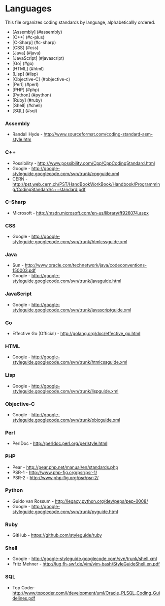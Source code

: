 Languages
=========

This file organizes coding standards by language, alphabeticallly ordered.

* [Assembly] (#assembly)
* [C++] (#c-plus)
* [C-Sharp] (#c-sharp)
* [CSS] (#css)
* [Java] (#java)
* [JavaScript] (#javascript)
* [Go] (#go)
* [HTML] (#html)
* [Lisp] (#lisp)
* [Objective-C] (#objective-c)
* [Perl] (#perl)
* [PHP] (#php)
* [Python] (#python)
* [Ruby] (#ruby)
* [Shell] (#shell)
* [SQL] (#sql)

### Assembly

* Randall Hyde - http://www.sourceformat.com/coding-standard-asm-style.htm

### <a name="c-plus"></a> C++

* Possibility - http://www.possibility.com/Cpp/CppCodingStandard.html
* Google - http://google-styleguide.googlecode.com/svn/trunk/cppguide.xml
* CERN - http://pst.web.cern.ch/PST/HandBookWorkBook/Handbook/Programming/CodingStandard/c++standard.pdf

### C-Sharp 

* Microsoft - http://msdn.microsoft.com/en-us/library/ff926074.aspx

### CSS

* Google - http://google-styleguide.googlecode.com/svn/trunk/htmlcssguide.xml

### Java

* Sun - http://www.oracle.com/technetwork/java/codeconventions-150003.pdf
* Google - http://google-styleguide.googlecode.com/svn/trunk/javaguide.html

### JavaScript

* Google - http://google-styleguide.googlecode.com/svn/trunk/javascriptguide.xml

### Go

* Effective Go (Official) - http://golang.org/doc/effective_go.html

### HTML

* Google - http://google-styleguide.googlecode.com/svn/trunk/htmlcssguide.xml

### Lisp

* Google - http://google-styleguide.googlecode.com/svn/trunk/lispguide.xml

### Objective-C

* Google - http://google-styleguide.googlecode.com/svn/trunk/objcguide.xml

### Perl

* PerlDoc - http://perldoc.perl.org/perlstyle.html

### PHP

* Pear - http://pear.php.net/manual/en/standards.php
* PSR-1 - http://www.php-fig.org/psr/psr-1/
* PSR-2 - http://www.php-fig.org/psr/psr-2/

### Python

* Guido van Rossum - http://legacy.python.org/dev/peps/pep-0008/
* Google - http://google-styleguide.googlecode.com/svn/trunk/pyguide.html

### Ruby

* GitHub - https://github.com/styleguide/ruby

### Shell

* Google - http://google-styleguide.googlecode.com/svn/trunk/shell.xml
* Fritz Mehner - http://lug.fh-swf.de/vim/vim-bash/StyleGuideShell.en.pdf

### SQL

* Top Coder- http://www.topcoder.com/i/development/uml/Oracle_PLSQL_Coding_Guidelines.pdf
